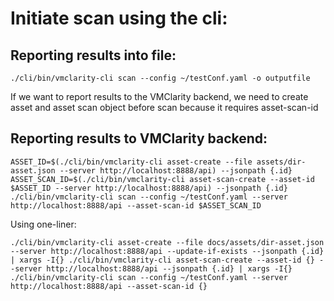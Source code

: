# Initiate scan using the cli:

## Reporting results into file:
```
./cli/bin/vmclarity-cli scan --config ~/testConf.yaml -o outputfile
```

If we want to report results to the VMClarity backend, we need to create asset and asset scan object before scan because it requires asset-scan-id

## Reporting results to VMClarity backend:

```
ASSET_ID=$(./cli/bin/vmclarity-cli asset-create --file assets/dir-asset.json --server http://localhost:8888/api) --jsonpath {.id}
ASSET_SCAN_ID=$(./cli/bin/vmclarity-cli asset-scan-create --asset-id $ASSET_ID --server http://localhost:8888/api) --jsonpath {.id}
./cli/bin/vmclarity-cli scan --config ~/testConf.yaml --server http://localhost:8888/api --asset-scan-id $ASSET_SCAN_ID
```

Using one-liner:
```
./cli/bin/vmclarity-cli asset-create --file docs/assets/dir-asset.json --server http://localhost:8888/api --update-if-exists --jsonpath {.id} | xargs -I{} ./cli/bin/vmclarity-cli asset-scan-create --asset-id {} --server http://localhost:8888/api --jsonpath {.id} | xargs -I{} ./cli/bin/vmclarity-cli scan --config ~/testConf.yaml --server http://localhost:8888/api --asset-scan-id {}
```
